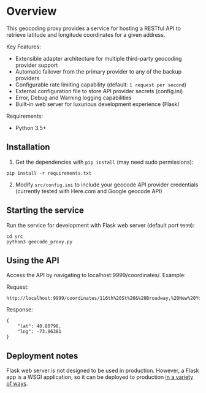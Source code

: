 # Overview

This geocoding proxy provides a service for hosting a RESTful
API to retrieve latitude and longitude coordinates for a given address.

Key Features:
* Extensible adapter architecture for multiple third-party geocoding provider support
* Automatic failover from the primary provider to any of the backup providers
* Configurable rate limiting capability (default: ```1 request per second```)
* External configuration file to store API provider secrets (config.ini)
* Error, Debug and Warning logging capabilities
* Built-in web server for luxurious development experience (Flask)


Requirements:
* Python 3.5+


## Installation

1. Get the dependencies with ```pip install``` (may need sudo permissions):

```
pip install -r requirements.txt
```

2. Modify ```src/config.ini``` to include your geocode API provider credentials
(currently tested with Here.com and Google geocode API)

## Starting the service

Run the service for development with Flask web server (default port ```9999```):

```
cd src
python3 geocode_proxy.py
```

## Using the API

Access the API by navigating to localhost:9999/coordinates/<some street address here>. Example:

Request:
```
http://localhost:9999/coordinates/116th%20St%20&%20Broadway,%20New%20York,%20NY%2010027
```

Response:

```
{
    "lat": 40.80798,
    "lng": -73.96381
}
```

## Deployment notes

Flask web server is not designed to be used in production. However, a Flask app is a WSGI application,
so it can be deployed to production [in a variety of ways](http://flask.pocoo.org/docs/0.12/deploying/).